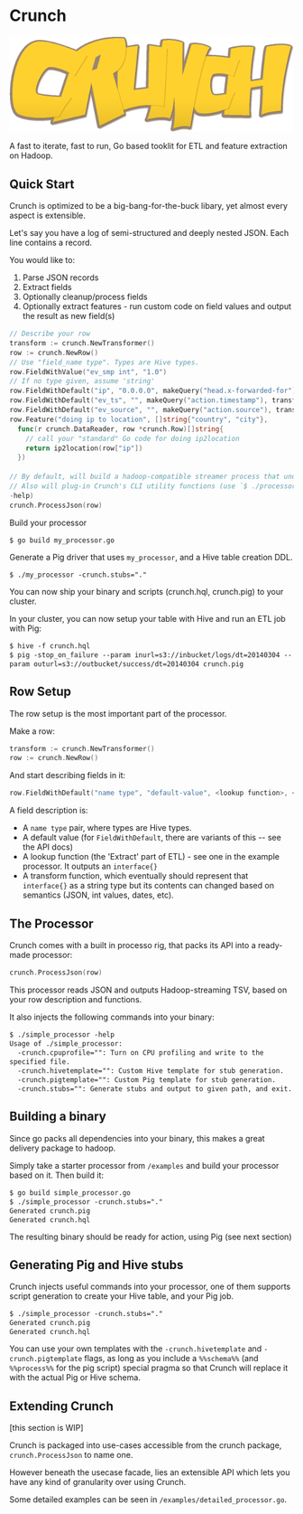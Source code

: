 # Crunch

![](/media/logo.png)

A fast to iterate, fast to run, Go based tooklit for ETL and feature extraction on Hadoop.



## Quick Start

Crunch is optimized to be a big-bang-for-the-buck libary, yet almost
every aspect is extensible.

Let's say you have a log of semi-structured and deeply nested JSON. Each
line contains a record.

You would like to:

1. Parse JSON records
2. Extract fields
3. Optionally cleanup/process fields
4. Optionally extract features - run custom code on field values and
   output the result as new field(s)


```go
// Describe your row
transform := crunch.NewTransformer()
row := crunch.NewRow()
// Use "field_name type". Types are Hive types.
row.FieldWithValue("ev_smp int", "1.0")
// If no type given, assume 'string'
row.FieldWithDefault("ip", "0.0.0.0", makeQuery("head.x-forwarded-for"), transform.AsIs)
row.FieldWithDefault("ev_ts", "", makeQuery("action.timestamp"), transform.AsIs)
row.FieldWithDefault("ev_source", "", makeQuery("action.source"), transform.AsIs)
row.Feature("doing ip to location", []string{"country", "city"},
  func(r crunch.DataReader, row *crunch.Row)[]string{
    // call your "standard" Go code for doing ip2location
    return ip2location(row["ip"])
  })

// By default, will build a hadoop-compatible streamer process that understands json: (stdin[JSON] to stdout[TSV])
// Also will plug-in Crunch's CLI utility functions (use `$ ./processor
-help)
crunch.ProcessJson(row)
```

Build your processor

```
$ go build my_processor.go
```

Generate a Pig driver that uses `my_processor`, and a Hive table
creation DDL.

```
$ ./my_processor -crunch.stubs="."
```

You can now ship your binary and scripts (crunch.hql, crunch.pig) to
your cluster.

In your cluster, you can now setup your table with Hive and run an ETL job with Pig:

```
$ hive -f crunch.hql
$ pig -stop_on_failure --param inurl=s3://inbucket/logs/dt=20140304 --param outurl=s3://outbucket/success/dt=20140304 crunch.pig
```

## Row Setup

The row setup is the most important part of the processor.

Make a row:

```go
transform := crunch.NewTransformer()
row := crunch.NewRow()
```

And start describing fields in it:

```Go
row.FieldWithDefault("name type", "default-value", <lookup function>, <transform function>)
```

A field description is:

* A `name type` pair, where types are Hive types.
* A default value (for `FieldWithDefault`, there are variants of this -- see the API docs)
* A lookup function (the 'Extract' part of ETL) - see one in the
  example processor. It outputs an `interface{}`
* A transform function, which eventually should represent that
  `interface{}` as a string type but its contents can changed based on semantics (JSON, int values, dates, etc).



## The Processor
Crunch comes with a built in processo rig, that packs its API into
a ready-made processor:

```go
crunch.ProcessJson(row)
```
This processor reads JSON and outputs Hadoop-streaming TSV, based on your row description and functions.

It also injects the following commands into your binary:

```
$ ./simple_processor -help
Usage of ./simple_processor:
  -crunch.cpuprofile="": Turn on CPU profiling and write to the specified file.
  -crunch.hivetemplate="": Custom Hive template for stub generation.
  -crunch.pigtemplate="": Custom Pig template for stub generation.
  -crunch.stubs="": Generate stubs and output to given path, and exit.
```

## Building a binary

Since go packs all dependencies into your binary, this makes a great
delivery package to hadoop.

Simply take a starter processor from `/examples` and build your processor based on it. Then build it:

```
$ go build simple_processor.go
$ ./simple_processor -crunch.stubs="."
Generated crunch.pig
Generated crunch.hql
```

The resulting binary should be ready for action, using Pig (see next
section)

## Generating Pig and Hive stubs

Crunch injects useful commands into your processor, one of them supports
script generation to create your Hive table, and your Pig job.

```
$ ./simple_processor -crunch.stubs="."
Generated crunch.pig
Generated crunch.hql
```

You can use your own templates with the `-crunch.hivetemplate` and `-crunch.pigtemplate` flags, as long as you include a `%%schema%%` (and `%%process%%` for the pig script) special pragma so that Crunch will replace it with the actual Pig or Hive schema.

## Extending Crunch

[this section is WIP]

Crunch is packaged into use-cases accessible from the crunch package, `crunch.ProcessJson` to name one.

However beneath the usecase facade, lies an extensible API which lets
you have any kind of granularity over using Crunch.

Some detailed examples can be seen in `/examples/detailed_processor.go`.



